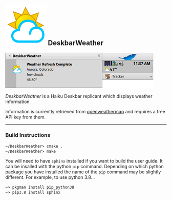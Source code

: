## ![DeskbarWeather Logo](Assets/Icons/PartlyCloudy.svg) DeskbarWeather

![DeskbarWeather ScreenShot](Assets/Screenshots/DeskbarAndNotification.png)

_DeskbarWeather_ is a Haiku Deskbar replicant which displays weather information.

Information is currently retrieved from [openweathermap](https://www.openweathermap.org) and requires a free API key from them.

------------------------------------------------------------


### Build Instructions

```
~/DeskbarWeather> cmake .
~/DeskbarWeather> make
```

You will need to have `sphinx` installed if you want to build the user guide.  It can be insalled with the python `pip` command.  Depending on which python package you have installed the name of the `pip` command may be slightly different.  For example, to use python 3.8...

```
~> pkgman install pip_python38
~> pip3.8 install sphinx
```
